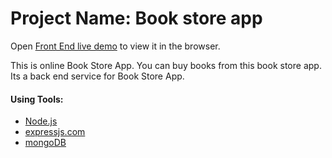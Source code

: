 # Project Name: Book store app
Open [Front End live demo](https://bookstore-284fc.web.app/) to view it in the browser.

This is online Book Store App. You can buy books from this book store app. Its a back end service for Book Store App.

#### Using Tools:
- [Node.js](https://nodejs.org/en/)
- [expressjs.com](https://expressjs.com/)
- [mongoDB](https://www.mongodb.com/)